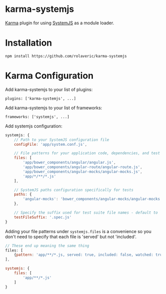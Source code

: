 # karma-systemjs
[Karma](http://karma-runner.github.io/) plugin for using [SystemJS](https://github.com/systemjs/systemjs) as a module loader.

# Installation

`npm install https://github.com/rolaveric/karma-systemjs`

# Karma Configuration

Add karma-systemjs to your list of plugins:

`plugins: ['karma-systemjs', ...]`

Add karma-systemjs to your list of frameworks:

`frameworks: ['systemjs', ...]`

Add systemjs configuration:

```js
systemjs: {
	// Path to your SystemJS configuration file
	configFile: 'app/system.conf.js',

	// File patterns for your application code, dependencies, and test suites
	files: [
		'app/bower_components/angular/angular.js',
		'app/bower_components/angular-route/angular-route.js',
		'app/bower_components/angular-mocks/angular-mocks.js',
		'app/*/**/*.js'
	],

	// SystemJS paths configuration specifically for tests
	paths: {
		'angular-mocks': 'bower_components/angular-mocks/angular-mocks.js'
	},

	// Specify the suffix used for test suite file names - default to '_test.js'
	testFileSuffix: '.spec.js'
}
```

Adding your file patterns under `systemjs.files` is a convenience so you don't need to specify that each file is 'served' but not 'included'.

```js
// These end up meaning the same thing
files: [
	{pattern: 'app/**/*.js, served: true, included: false, watched: true}
],

systemjs: {
	files: [
		'app/**/*.js'
	]
}
```